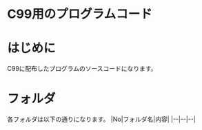 # C99用のプログラムコード

# はじめに
C99に配布したプログラムのソースコードになります。

# フォルダ

各フォルダは以下の通りになります。
|No|フォルダ名|内容|
|--|--|--|


